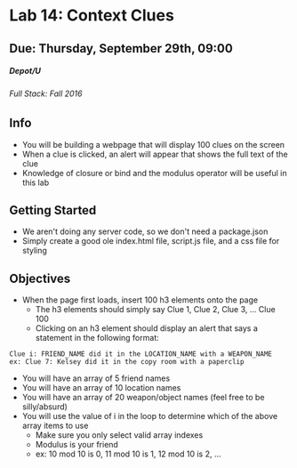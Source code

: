 # Lab 14: Context Clues
## Due: Thursday, September 29th, 09:00
##### Depot/U 
###### Full Stack: Fall 2016

## Info
* You will be building a webpage that will display 100 clues on the screen
* When a clue is clicked, an alert will appear that shows the full text of the clue
* Knowledge of closure or bind and the modulus operator will be useful in this lab

## Getting Started
* We aren't doing any server code, so we don't need a package.json
* Simply create a good ole index.html file, script.js file, and a css file for styling

## Objectives
* When the page first loads, insert 100 h3 elements onto the page
    * The h3 elements should simply say Clue 1, Clue 2, Clue 3, ... Clue 100
    * Clicking on an h3 element should display an alert that says a statement in the following format:
```
Clue i: FRIEND_NAME did it in the LOCATION_NAME with a WEAPON_NAME
ex: Clue 7: Kelsey did it in the copy room with a paperclip
```
* You will have an array of 5 friend names
* You will have an array of 10 location names
* You will have an array of 20 weapon/object names (feel free to be silly/absurd)
* You will use the value of i in the loop to determine which of the above array items to use
    * Make sure you only select valid array indexes
    * Modulus is your friend
    * ex: 10 mod 10 is 0, 11 mod 10 is 1, 12 mod 10 is 2, ...
